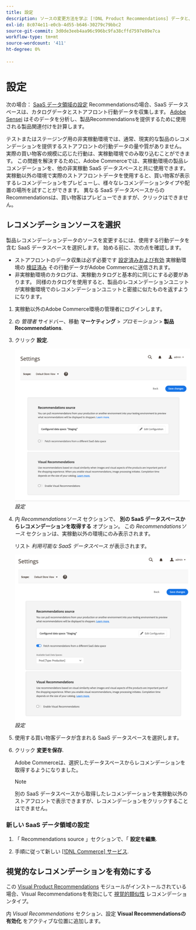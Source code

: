 ```yaml
---
title: 設定
description: ソースの変更方法を学ぶ [!DNL Product Recommendations] データと、視覚的なレコメンデーションを有効にする方法を説明します。
exl-id: 8c074e11-e0cb-4d55-b646-30279c79bbc2
source-git-commit: 3d0de3eeb4aa96c996bc9fa38cffd7597e89e7ca
workflow-type: tm+mt
source-wordcount: '411'
ht-degree: 0%

---
```


# 設定

次の場合： [SaaS データ領域の設定](https://experienceleague.adobe.com/docs/commerce-admin/config/services/saas.html) Recommendationsの場合、SaaS データスペースは、カタログデータとストアフロント行動データを収集します。 [Adobe Sensei](https://www.adobe.com/sensei.html) はそのデータを分析し、製品Recommendationsを提供するために使用される製品関連付けを計算します。

テストまたはステージング用の非実稼動環境では、通常、現実的な製品のレコメンデーションを提供するストアフロントの行動データの量や質がありません。 実際の買い物客の規模に応じた行動は、実稼動環境でのみ取り込むことができます。 この問題を解決するために、Adobe Commerceでは、実稼動環境の製品レコメンデーションを、他の非実稼動 SaaS データスペースと共に使用できます。 実稼動以外の環境で実際のストアフロントデータを使用すると、買い物客が表示するレコメンデーションをプレビューし、様々なレコメンデーションタイプや配置の場所を試すことができます。 異なる SaaS データスペースからのRecommendationsは、買い物客はプレビューできますが、クリックはできません。

## レコメンデーションソースを選択

製品レコメンデーションデータのソースを変更するには、使用する行動データを含む SaaS データスペースを選択します。 始める前に、次の点を確認します。

- ストアフロントのデータ収集は必ず必要です [設定済みおよび有効](install-configure.md) 実稼動環境の [検証済み](verify.md) その行動データがAdobe Commerceに送信されます。
- 非実稼動環境のカタログは、実稼動カタログと基本的に同じにする必要があります。 同様のカタログを使用すると、製品のレコメンデーションユニットが実稼働環境でのレコメンデーションユニットと密接に似たものを返すようになります。

1. 実稼動以外のAdobe Commerce環境の管理者にログインします。

1. の _管理者_ サイドバー、移動 **マーケティング** > _プロモーション_ > **製品Recommendations**.

1. クリック **設定**.

   ![製品レコメンデーション設定](assets/settings.png)
   _設定_

1. 内 _Recommendationsソース_ セクションで、 **別の SaaS データスペースからレコメンデーションを取得する** オプション。 この _Recommendationsソース_ セクションは、実稼動以外の環境にのみ表示されます。

   リスト _利用可能な SaaS データスペース_ が表示されます。

   ![製品レコメンデーション設定](assets/settings-select-saas.png)
   _設定_

1. 使用する買い物客データが含まれる SaaS データスペースを選択します。

1. クリック **変更を保存**.

   Adobe Commerceは、選択したデータスペースからレコメンデーションを取得するようになりました。

   >[!NOTE]
   >
   > 別の SaaS データスペースから取得したレコメンデーションを実稼動以外のストアフロントで表示できますが、レコメンデーションをクリックすることはできません。

### 新しい SaaS データ領域の設定

1. 「 Recommendations source 」セクションで、「 **設定を編集**.

1. 手順に従って新しい [[!DNL Commerce] サービス](/help/landing/saas.md).

## 視覚的なレコメンデーションを有効にする

この [Visual Product Recommendations](install-configure.md) モジュールがインストールされている場合、Visual Recommendationsを有効にして [視覚的類似性](type.md#visualsim) レコメンデーションタイプ。

内 _Visual Recommendations_ セクション、設定 **Visual Recommendationsの有効化** をアクティブな位置に追加します。
